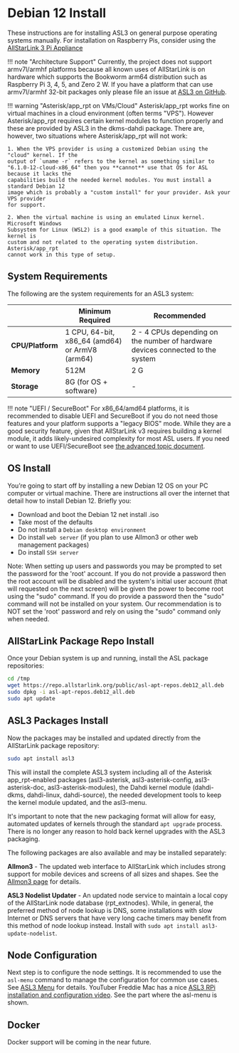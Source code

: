 # Debian 12 Install

These instructions are for installing ASL3 on general purpose operating systems manually. For
installation on Raspberry Pis, consider using the [AllStarLink 3 Pi Appliance](pi-detailed.md)

!!! note "Architecture Support"
    Currently, the project does not support armv7l/armhf platforms because all known uses of AllStarLink is on hardware which supports the Bookworm arm64 distribution such as Raspberry Pi 3, 4, 5, and Zero 2 W. If you have a platform that can use armv7l/armhf 32-bit packages only please file an issue at [ASL3 on GitHub](https://github.com/AllStarLink/ASL3/issues).

!!! warning "Asterisk/app_rpt on VMs/Cloud"
    Asterisk/app_rpt works fine on virtual machines in a cloud environment (often terms "VPS"). However
    Asterisk/app_rpt requires certain kernel modules to function properly and these are provided
    by ASL3 in the dkms-dahdi package. There are, however, two situations where Asterisk/app_rpt
    will not work:

    1. When the VPS provider is using a customized Debian using the "cloud" kernel. If the
    output of `uname -r` refers to the kernel as something similar to 
    "6.1.0-12-cloud-x86_64" then you **cannot** use that OS for ASL because it lacks the
    capabilities build the needed kernel modules. You must install a standard Debian 12
    image which is probably a "custom install" for your provider. Ask your VPS provider
    for support.

    2. When the virtual machine is using an emulated Linux kernel. Microsoft Windows 
    Subsystem for Linux (WSL2) is a good example of this situation. The kernel is
    custom and not related to the operating system distribution. Asterisk/app_rpt
    cannot work in this type of setup.

## System Requirements
The following are the system requirements for an ASL3 system:

| | Minimum Required | Recommended
|------|-----------|-------------|
| **CPU/Platform** | 1 CPU, 64-bit, x86_64 (amd64) or ArmV8 (arm64) | 2 - 4 CPUs depending on the number of hardware devices connected to the system |
| **Memory** | 512M | 2 G |
| **Storage** | 8G (for OS + software) | - |

!!! note "UEFI / SecureBoot"
    For x86_64/amd64 platforms, it is recommended to disable UEFI and SecureBoot
    if you do not need those features and your platform supports a "legacy BIOS" mode.
    While they are a good security feature, given that
    AllStarLink v3 requires building a kernel module, it adds likely-undesired complexity
    for most ASL users. If you need or want to use UEFI/SecureBoot see
    [the advanced topic document](../adv-topics/uefi-secureboot.md).
  
## OS Install
You’re going to start off by installing a new Debian 12 OS on your PC computer or virtual machine. There are instructions all over the internet that detail how to install Debian 12. Briefly you:

 - Download and boot the Debian 12 net install .iso
 - Take most of the defaults
 - Do not install a `Debian desktop environment`
 - Do install `web server` (if you plan to use Allmon3 or other web management packages)
 - Do install `SSH server`

Note: When setting up users and passwords you may be prompted to set the password for the 'root' account.  If you do not provide a password then the root account will be disabled and the system's initial user account (that will requested on the next screen) will be given the power to become root using the "sudo" command.  If you do provide a password then the "sudo" command will not be installed on your system.  Our recommendation is to NOT set the 'root' password and rely on using the "sudo" command only when needed.

## AllStarLink Package Repo Install
Once your Debian system is up and running, install the ASL package repositories:

```bash
cd /tmp
wget https://repo.allstarlink.org/public/asl-apt-repos.deb12_all.deb
sudo dpkg -i asl-apt-repos.deb12_all.deb
sudo apt update
```

## ASL3 Packages Install

Now the packages may be installed and updated directly from the AllStarLink package
repository:

```bash
sudo apt install asl3
```

This will install the complete ASL3 system including
all of the Asterisk app_rpt-enabled packages
(asl3-asterisk, asl3-asterisk-config, asl3-asterisk-doc, asl3-asterisk-modules),
the Dahdi kernel module (dahdi-dkms, dahdi-linux, dahdi-source), the needed
development tools to keep the kernel module updated, and the asl3-menu.

It's important to note that the new packaging format will allow for easy,
automated updates of kernels through the standard `apt upgrade` process.
There is no longer any reason to hold back kernel upgrades with the ASL3
packaging.

The following packages are also available and may be installed separately:

**Allmon3** - The updated web interface to AllStarLink which includes strong
support for mobile devices and screens of all sizes and shapes.
See the [Allmon3 page](../allmon3/index.md) for details.

**ASL3 Nodelist Updater** - An updated node service to maintain a local copy of
the AllStarLink node database (rpt_extnodes). While, in general, the
preferred method of node lookup is DNS, some installations with
slow Internet or DNS servers that have very long cache timers may benefit
from this method of node lookup instead.
Install with `sudo apt install asl3-update-nodelist`.

## Node Configuration
Next step is to configure the node settings. It is recommended to use the
`asl-menu` command to manage the configuration for common use cases. See
[ASL3 Menu](menu.md) for details. YouTuber Freddie Mac has a nice
[ASL3 RPi installation and configuration video](https://youtu.be/aeuj-yI8qrU). See
the part where the asl-menu is shown. 

## Docker
Docker support will be coming in the near future.